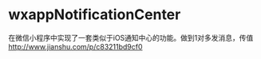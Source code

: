 # wxappNotificationCenter
在微信小程序中实现了一套类似于iOS通知中心的功能。做到1对多发消息，传值
http://www.jianshu.com/p/c83211bd9cf0
